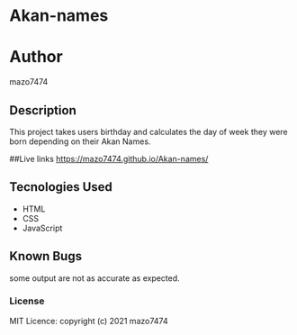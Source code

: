 # Akan-names


# Author
mazo7474


## Description
  This project takes users birthday and calculates the day of week they were born depending on their Akan Names.
  
##Live links
  https://mazo7474.github.io/Akan-names/
  
## Tecnologies Used
* HTML
* CSS
* JavaScript
 
## Known Bugs
  some output are not as accurate as expected.

### License
MIT Licence:
copyright (c) 2021 mazo7474
  
